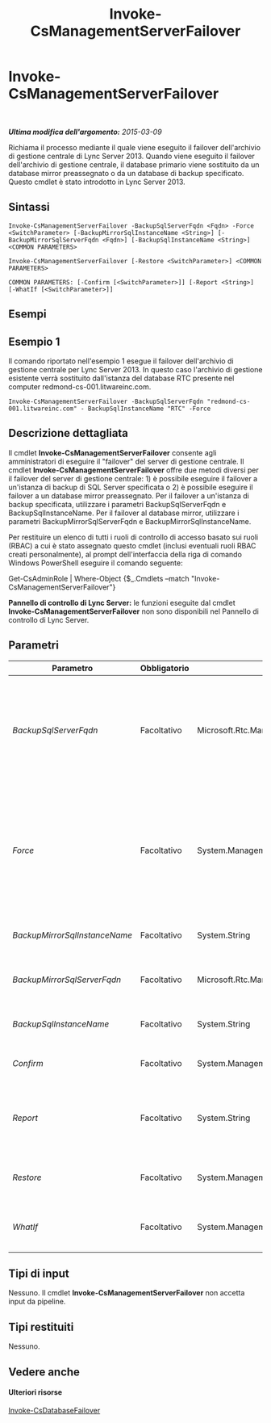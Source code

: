 ﻿---
title: Invoke-CsManagementServerFailover
TOCTitle: Invoke-CsManagementServerFailover
ms:assetid: 060ab02a-1267-4b35-bc2b-6a4a35616be0
ms:mtpsurl: https://technet.microsoft.com/it-it/library/JJ204647(v=OCS.15)
ms:contentKeyID: 49299559
ms.date: 08/24/2015
mtps_version: v=OCS.15
ms.translationtype: HT
---

# Invoke-CsManagementServerFailover

 

_**Ultima modifica dell'argomento:** 2015-03-09_

Richiama il processo mediante il quale viene eseguito il failover dell'archivio di gestione centrale di Lync Server 2013. Quando viene eseguito il failover dell'archivio di gestione centrale, il database primario viene sostituito da un database mirror preassegnato o da un database di backup specificato. Questo cmdlet è stato introdotto in Lync Server 2013.

## Sintassi

    Invoke-CsManagementServerFailover -BackupSqlServerFqdn <Fqdn> -Force <SwitchParameter> [-BackupMirrorSqlInstanceName <String>] [-BackupMirrorSqlServerFqdn <Fqdn>] [-BackupSqlInstanceName <String>] <COMMON PARAMETERS>

    Invoke-CsManagementServerFailover [-Restore <SwitchParameter>] <COMMON PARAMETERS>

    COMMON PARAMETERS: [-Confirm [<SwitchParameter>]] [-Report <String>] [-WhatIf [<SwitchParameter>]]

## Esempi

## Esempio 1

Il comando riportato nell'esempio 1 esegue il failover dell'archivio di gestione centrale per Lync Server 2013. In questo caso l'archivio di gestione esistente verrà sostituito dall'istanza del database RTC presente nel computer redmond-cs-001.litwareinc.com.

    Invoke-CsManagementServerFailover -BackupSqlServerFqdn "redmond-cs-001.litwareinc.com" - BackupSqlInstanceName "RTC" -Force

## Descrizione dettagliata

Il cmdlet **Invoke-CsManagementServerFailover** consente agli amministratori di eseguire il "failover" del server di gestione centrale. Il cmdlet **Invoke-CsManagementServerFailover** offre due metodi diversi per il failover del server di gestione centrale: 1) è possibile eseguire il failover a un'istanza di backup di SQL Server specificata o 2) è possibile eseguire il failover a un database mirror preassegnato. Per il failover a un'istanza di backup specificata, utilizzare i parametri BackupSqlServerFqdn e BackupSqlInstanceName. Per il failover al database mirror, utilizzare i parametri BackupMirrorSqlServerFqdn e BackupMirrorSqlInstanceName.

Per restituire un elenco di tutti i ruoli di controllo di accesso basato sui ruoli (RBAC) a cui è stato assegnato questo cmdlet (inclusi eventuali ruoli RBAC creati personalmente), al prompt dell'interfaccia della riga di comando Windows PowerShell eseguire il comando seguente:

Get-CsAdminRole | Where-Object {$\_.Cmdlets –match "Invoke-CsManagementServerFailover"}

**Pannello di controllo di Lync Server:** le funzioni eseguite dal cmdlet **Invoke-CsManagementServerFailover** non sono disponibili nel Pannello di controllo di Lync Server.

## Parametri


<table>
<colgroup>
<col style="width: 25%" />
<col style="width: 25%" />
<col style="width: 25%" />
<col style="width: 25%" />
</colgroup>
<thead>
<tr class="header">
<th>Parametro</th>
<th>Obbligatorio</th>
<th>Tipo</th>
<th>Descrizione</th>
</tr>
</thead>
<tbody>
<tr class="odd">
<td><p><em>BackupSqlServerFqdn</em></p></td>
<td><p>Facoltativo</p></td>
<td><p>Microsoft.Rtc.Management.Deploy.Fqdn</p></td>
<td><p>Nome di dominio completo del computer che ospita il database di backup di SQL Server. Questo parametro è obbligatorio se si esegue il cmdlet <strong>Invoke-CsManagementServerFailover</strong> in modalità di ripristino di emergenza.</p></td>
</tr>
<tr class="even">
<td><p><em>Force</em></p></td>
<td><p>Facoltativo</p></td>
<td><p>System.Management.Automation.SwitchParameter</p></td>
<td><p>Evita la visualizzazione di eventuali messaggi di errore non grave che potrebbero essere generati nel corso dell'esecuzione del comando. Questo parametro è obbligatorio se si esegue il cmdlet <strong>Invoke-CsManagementServerFailover</strong> in modalità di ripristino di emergenza.</p></td>
</tr>
<tr class="odd">
<td><p><em>BackupMirrorSqlInstanceName</em></p></td>
<td><p>Facoltativo</p></td>
<td><p>System.String</p></td>
<td><p>Istanza di SQL Server del database mirror.</p></td>
</tr>
<tr class="even">
<td><p><em>BackupMirrorSqlServerFqdn</em></p></td>
<td><p>Facoltativo</p></td>
<td><p>Microsoft.Rtc.Management.Deploy.Fqdn</p></td>
<td><p>Nome di dominio completo del computer che ospita il database mirror di SQL Server.</p></td>
</tr>
<tr class="odd">
<td><p><em>BackupSqlInstanceName</em></p></td>
<td><p>Facoltativo</p></td>
<td><p>System.String</p></td>
<td><p>Istanza di SQL Server del database di backup.</p></td>
</tr>
<tr class="even">
<td><p><em>Confirm</em></p></td>
<td><p>Facoltativo</p></td>
<td><p>System.Management.Automation.SwitchParameter</p></td>
<td><p>Richiede la conferma prima di eseguire il comando.</p></td>
</tr>
<tr class="odd">
<td><p><em>Report</em></p></td>
<td><p>Facoltativo</p></td>
<td><p>System.String</p></td>
<td><p>Consente di specificare un percorso per il file di log creato durante l'esecuzione del cmdlet, ad esempio: -Report &quot;C:\Logs\CMSFailover.html&quot;</p></td>
</tr>
<tr class="even">
<td><p><em>Restore</em></p></td>
<td><p>Facoltativo</p></td>
<td><p>System.Management.Automation.SwitchParameter</p></td>
<td><p>Se specificato, ripristina il database server di gestione centrale esistente.</p></td>
</tr>
<tr class="odd">
<td><p><em>WhatIf</em></p></td>
<td><p>Facoltativo</p></td>
<td><p>System.Management.Automation.SwitchParameter</p></td>
<td><p>Descrive ciò che accadrebbe se si eseguisse il comando, senza eseguirlo realmente.</p></td>
</tr>
</tbody>
</table>


## Tipi di input

Nessuno. Il cmdlet **Invoke-CsManagementServerFailover** non accetta input da pipeline.

## Tipi restituiti

Nessuno.

## Vedere anche

#### Ulteriori risorse

[Invoke-CsDatabaseFailover](invoke-csdatabasefailover.md)

